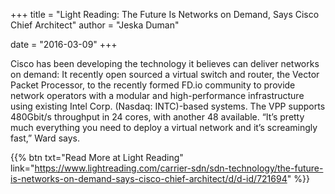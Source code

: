 +++
title = "Light Reading: The Future Is Networks on Demand, Says Cisco Chief Architect"
author = "Jeska Duman"

date = "2016-03-09"
+++

Cisco has been developing the technology it believes can deliver networks on
demand: It recently open sourced a virtual switch and router, the Vector Packet
Processor, to the recently formed FD.io community to provide network operators
with a modular and high-performance infrastructure using existing Intel Corp.
(Nasdaq: INTC)-based systems. The VPP supports 480Gbit/s throughput in 24 cores,
with another 48 available. “It’s pretty much everything you need to deploy a virtual
network and it’s screamingly fast,” Ward says.



{{% btn txt="Read More at Light Reading" link="https://www.lightreading.com/carrier-sdn/sdn-technology/the-future-is-networks-on-demand-says-cisco-chief-architect/d/d-id/721694" %}}